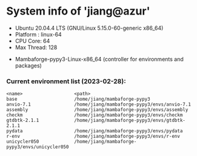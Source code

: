 
# System info of 'jiang@azur'
* Ubuntu 20.04.4 LTS (GNU/Linux 5.15.0-60-generic x86_64)
* Platform : linux-64
* CPU Core: 64
* Max Thread: 128
- Mambaforge-pypy3-Linux-x86_64 (controller for environments and packages)


### Current environment list (2023-02-28):
    <name>                   <path>
    base                     /home/jiang/mambaforge-pypy3
    anvio-7.1                /home/jiang/mambaforge-pypy3/envs/anvio-7.1
    assembly                 /home/jiang/mambaforge-pypy3/envs/assembly
    checkm                   /home/jiang/mambaforge-pypy3/envs/checkm
    gtdbtk-2.1.1             /home/jiang/mambaforge-pypy3/envs/gtdbtk-2.1.1
    pydata                   /home/jiang/mambaforge-pypy3/envs/pydata
    r-env                    /home/jiang/mambaforge-pypy3/envs/r-env
    unicycler050             /home/jiang/mambaforge-pypy3/envs/unicycler050
 

